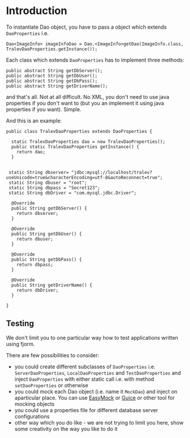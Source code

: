 # Introduction #

To instantiate Dao object, you have to pass a object which extends `DaoProperties` i.e.

```
Dao<ImageInfo> imageInfoDao = Dao.<ImageInfo>getDao(ImageInfo.class, TralevDaoProperties.getInstance());
```


Each class which extends `DaoProperties` has to implement three methods:
```
public abstract String getDbServer();
public abstract String getDbUser();
public abstract String getDbPass();
public abstract String getDriverName();
```

and that's all. Not at all difficult. No XML, you don't need to use java properties if you don't want to (but you an implement it using java properties if you want). Simple.

And this is an example:
```
public class TralevDaoProperties extends DaoProperties {

  static TralevDaoProperties dao = new TralevDaoProperties();
  public static TralevDaoProperties getInstance() {
    return dao;
  }


 static String dbserver= "jdbc:mysql://localhost/tralev?useUnicode=true&characterEncoding=utf-8&autoReconnect=true";
 static String dbuser = "root";
 static String dbpass = "Secret123";
 static String dbDriver = "com.mysql.jdbc.Driver";

  @Override
  public String getDbServer() {
    return dbserver;
  }

  @Override
  public String getDbUser() {
    return dbuser;
  }

  @Override
  public String getDbPass() {
    return dbpass;
  }

  @Override
  public String getDriverName() {
    return dbDriver;
  }

}
```

## Testing ##

We don't limit you to one particular way how to test applications written using fjorm.

There are few possibilities to consider:
  * you could create different subclasses of `DaoProperties` i.e. `ServerDaoProperties`, `LocalDaoProperties` and `TestDaoProperties` and inject `DaoProperties` with either static call i.e. with method `setDaoProperties` or otherwise
  * you could mock each Dao object (i.e. name it `MockDao`) and inject on aparticular place. You can use [EasyMock](http://easymock.org/) or [Guice](http://code.google.com/p/google-guice/wiki/GettingStarted) or other tool for mocking objects
  * you could use a properties file for different database server configurations
  * other way which you do like - we are not trying to limit you here, show some creativity on the way you like to do it